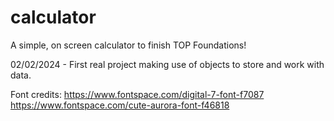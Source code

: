 # calculator
A simple, on screen calculator to finish TOP Foundations!

02/02/2024 - First real project making use of objects to store and work with data.


Font credits:
https://www.fontspace.com/digital-7-font-f7087
https://www.fontspace.com/cute-aurora-font-f46818